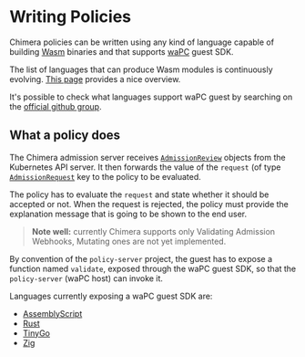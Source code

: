 # Writing Policies

Chimera policies can be written using any kind of language capable of building
[Wasm](https://webassembly.org/) binaries and that supports [waPC](https://github.com/wapc) guest SDK.

The list of languages that can produce Wasm modules is continuously evolving.
[This page](https://github.com/appcypher/awesome-wasm-langs) provides a
nice overview.

It's possible to check what languages support waPC guest by searching
on the [official github
group](https://github.com/wapc?q=guest&type=&language=).

## What a policy does

The Chimera admission server receives
[`AdmissionReview`](https://godoc.org/k8s.io/api/admission/v1#AdmissionReview)
objects from the Kubernetes API server. It then forwards the value of
the `request` (of type
[`AdmissionRequest`](https://godoc.org/k8s.io/api/admission/v1#AdmissionRequest)
key to the policy to be evaluated.

The policy has to evaluate the `request` and state whether it should be
accepted or not. When the request is rejected, the policy must provide the
explanation message that is going to be shown to the end user.

> **Note well:** currently Chimera supports only Validating Admission Webhooks,
> Mutating ones are not yet implemented.

By convention of the `policy-server` project, the guest has to expose
a function named `validate`, exposed through the waPC guest SDK, so
that the `policy-server` (waPC host) can invoke it.

Languages currently exposing a waPC guest SDK are:

- [AssemblyScript](https://github.com/wapc/as-guest)
- [Rust](https://github.com/wapc/wapc-guest-rust)
- [TinyGo](https://github.com/wapc/wapc-guest-tinygo)
- [Zig](https://github.com/wapc/wapc-guest-zig)
